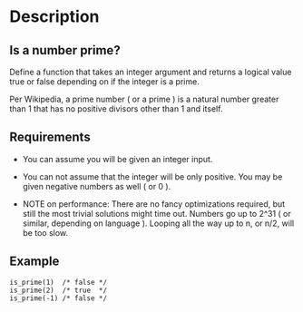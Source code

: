 # Description 

## Is a number prime?

Define a function that takes an integer argument and returns a logical value true or false depending on if the integer is a prime.

Per Wikipedia, a prime number ( or a prime ) is a natural number greater than 1 that has no positive divisors other than 1 and itself.

## Requirements

- You can assume you will be given an integer input.

- You can not assume that the integer will be only positive. You may be given negative numbers as well ( or 0 ).

- NOTE on performance: There are no fancy optimizations required, but still the most trivial solutions might time out. Numbers go up to 2^31 ( or similar, depending on language ). Looping all the way up to n, or n/2, will be too slow.

## Example

```
is_prime(1)  /* false */
is_prime(2)  /* true  */
is_prime(-1) /* false */
```